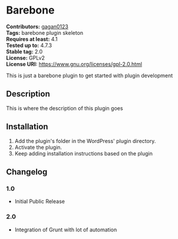# Barebone #
**Contributors:** [gagan0123](https://profiles.wordpress.org/gagan0123)  
**Tags:** barebone plugin skeleton  
**Requires at least:** 4.1  
**Tested up to:** 4.7.3  
**Stable tag:** 2.0  
**License:** GPLv2  
**License URI:** https://www.gnu.org/licenses/gpl-2.0.html  

This is just a barebone plugin to get started with plugin development

## Description ##

This is where the description of this plugin goes

## Installation ##
1. Add the plugin's folder in the WordPress' plugin directory.
1. Activate the plugin.
1. Keep adding installation instructions based on the plugin

## Changelog ##

### 1.0 ###
* Initial Public Release

### 2.0 ###
* Integration of Grunt with lot of automation